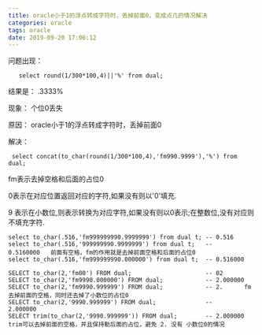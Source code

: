 ```yaml
---
title: oracle小于1的浮点转成字符时，丢掉前面0，变成点几的情况解决
categories: oracle
tags: oracle
date: 2019-09-20 17:06:12
---
```

问题出现：

       select round(1/300*100,4)||'%' from dual;

结果是： .3333%

现象： 个位0丢失

原因：  oracle小于1的浮点转成字符时，丢掉前面0

解决： 

     select concat(to_char(round(1/300*100,4),'fm990.9999'),'%') from dual;

fm表示去掉空格和后面的占位0

0表示在对应位置返回对应的字符,如果没有则以'0'填充.

9 表示在小数位,则表示转换为对应字符,如果没有则以0表示;在整数位,没有对应则不填充字符.

```app
select to_char(.516,'fm999999990.9999999') from dual t; -- 0.516
select to_char(.516,'999999990.9999999') from dual t;   --          0.5160000   前面有空格，fm的作用就是去掉前面空格和后面的占位0
select to_char(.516,'fm999999990.000000') from dual t;  -- 0.516000
 
SELECT to_char(2,'fm00') FROM dual;                     -- 02
SELECT to_char(2,'fm9990.000000') FROM dual;            -- 2.000000
SELECT to_char(2,'fm9990.999999') FROM dual;            -- 2.      fm去掉前面的空格，同时还去掉了小数位的占位0
SELECT to_char(2,'9990.999999') FROM dual;              --      2.000000 
SELECT trim(to_char(2,'9990.999999')) FROM dual;        -- 2.000000 trim可以去掉前面的空格，并且保持勒后面的占位，避免 2. 没有 小数位0的情况
```